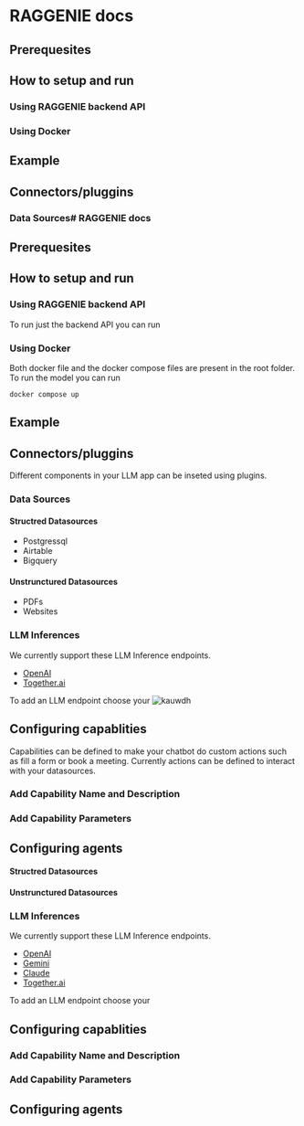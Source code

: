 # RAGGENIE docs

## Prerequesites

## How to setup and run
### Using RAGGENIE backend API
### Using Docker

## Example


## Connectors/pluggins
### Data Sources# RAGGENIE docs

## Prerequesites

## How to setup and run
### Using RAGGENIE backend API
To run just the backend API you can run
### Using Docker
Both docker file and the docker compose files are present in the root folder. To run the model you can run
```
docker compose up
```

## Example


## Connectors/pluggins
Different components in your LLM app can be inseted using plugins.
### Data Sources
#### Structred Datasources
* Postgressql
* Airtable
* Bigquery
#### Unstrunctured Datasources
* PDFs
* Websites

### LLM Inferences
We currently support these LLM Inference endpoints.
* [OpenAI](https://openai.com/index/openai-api/)
* [Together.ai](https://www.together.ai/)
  
To add an LLM endpoint choose your 
![kauwdh](././static/img/inferance_end_point.png)

## Configuring capablities
Capabilities can be defined to make your chatbot do custom actions such as fill a form or book a meeting. Currently actions can be defined to interact with your datasources.
### Add Capability Name and Description
### Add Capability Parameters

## Configuring agents

#### Structred Datasources
#### Unstrunctured Datasources

### LLM Inferences
We currently support these LLM Inference endpoints.
* [OpenAI](https://openai.com/index/openai-api/)
* [Gemini](https://ai.google.dev/gemini-api)
* [Claude](https://www.anthropic.com/api)
* [Together.ai](https://www.together.ai/)
  
To add an LLM endpoint choose your 

## Configuring capablities
### Add Capability Name and Description
### Add Capability Parameters

## Configuring agents
